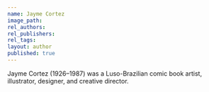 ```yaml
---
name: Jayme Cortez
image_path:
rel_authors:
rel_publishers:
rel_tags:
layout: author
published: true
---
```


Jayme Cortez (1926–1987) was a Luso-Brazilian comic book artist, illustrator, designer, and creative director.
